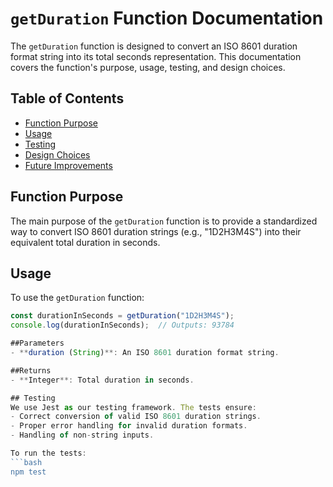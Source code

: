 # `getDuration` Function Documentation

The `getDuration` function is designed to convert an ISO 8601 duration format string into its total seconds representation. This documentation covers the function's purpose, usage, testing, and design choices.

## Table of Contents

- [Function Purpose](#function-purpose)
- [Usage](#usage)
- [Testing](#testing)
- [Design Choices](#design-choices)
- [Future Improvements](#future-improvements)

## Function Purpose

The main purpose of the `getDuration` function is to provide a standardized way to convert ISO 8601 duration strings (e.g., "1D2H3M4S") into their equivalent total duration in seconds.

## Usage

To use the `getDuration` function:

```javascript
const durationInSeconds = getDuration("1D2H3M4S");
console.log(durationInSeconds);  // Outputs: 93784

##Parameters
- **duration (String)**: An ISO 8601 duration format string.

##Returns
- **Integer**: Total duration in seconds.

## Testing
We use Jest as our testing framework. The tests ensure:
- Correct conversion of valid ISO 8601 duration strings.
- Proper error handling for invalid duration formats.
- Handling of non-string inputs.

To run the tests:
```bash
npm test

